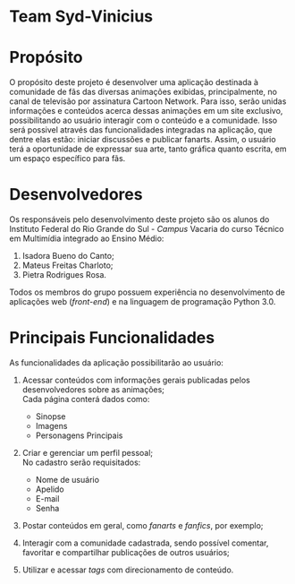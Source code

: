 # Team Syd-Vinicius

# __Propósito__

O propósito deste projeto é desenvolver uma aplicação destinada à comunidade de fãs das diversas animações exibidas, principalmente, no canal de televisão por assinatura Cartoon Network. Para isso, serão unidas informações e conteúdos acerca dessas animações em um site exclusivo, possibilitando ao usuário interagir com  o conteúdo e a comunidade. Isso será possivel através das funcionalidades integradas na aplicação, que dentre elas estão: iniciar discussões e publicar fanarts. Assim, o usuário terá a oportunidade de expressar sua arte, tanto gráfica quanto escrita, em um espaço específico para fãs. 

# __Desenvolvedores__

Os responsáveis pelo desenvolvimento deste projeto são os alunos do Instituto Federal do Rio Grande do Sul - *Campus* Vacaria do curso Técnico em Multimídia integrado ao Ensino Médio:
1. Isadora Bueno do Canto;
2. Mateus Freitas Charloto;
3. Pietra Rodrigues Rosa.

Todos os membros do grupo possuem experiência no desenvolvimento de aplicações web (*front-end*) e na linguagem de programação Python 3.0.

# __Principais Funcionalidades__

As funcionalidades da aplicação possibilitarão ao usuário:
1. Acessar conteúdos com informações gerais publicadas pelos desenvolvedores sobre as animações;  
	Cada página conterá dados como:  
	* Sinopse  
  	* Imagens  
	* Personagens Principais  
  
2. Criar e gerenciar um perfil pessoal;  
	No cadastro serão requisitados:  
	* Nome de usuário  
  	* Apelido  
	* E-mail  
	* Senha  

3. Postar conteúdos em geral, como *fanarts* e *fanfics*, por exemplo;
4. Interagir com a comunidade cadastrada, sendo possível comentar, favoritar e compartilhar publicações de outros usuários;
5. Utilizar e acessar *tags* com direcionamento de conteúdo.
